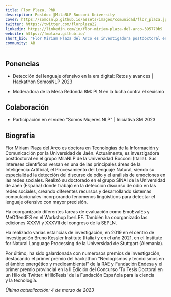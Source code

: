 ```yaml
---
title: Flor Plaza, PhD
description: Postdoc @MilaNLP Bocconi University
cover: https://somosnlp.github.io/assets/images/comunidad/flor_plaza.jpg
twitter: https://twitter.com/florplaza22
linkedin: https://linkedin.com/in/flor-miriam-plaza-del-arco-395770b9
website: https://fmplaza.github.io/
short_bio: "Flor Miriam Plaza del Arco es investigadora postdoctoral en el grupo MilaNLP en la Universidad Bocconi (Italia). Su especialidad dentro del área del PLN es la detección del discurso de odio y el análisis de emociones en las redes sociales. Ha participado en diferentes campañas de evaluación para la detección de comportamientos inapropiados como la misoginia o el sexismo. Es miembro de la Sociedad Española para el Procesamiento del Lenguaje Natural, la red PLN.net y la comunidad DiverTLes."
community: AB
---
```


## Ponencias

- Detección del lenguaje ofensivo en la era digital: Retos y avances | Hackathon SomosNLP 2023

<EventSummary
    description="En esta charla se hablará sobre una de las tareas con más impacto social en el área del PLN: la detección del lenguaje ofensivo. Principales avances y desafíos actuales."
    poster="https://somosnlp.github.io/assets/images/eventos/230404_deteccion_del_lenguaje_ofensivo.jpg"
    video="https://www.youtube.com/embed/GZbWS5cHZDs"
    name=""
    website=""
    twitter=""
    linkedin=""
    github=""
    bio=""
/>

- Moderadora de la Mesa Redonda 8M: PLN en la lucha contra el sexismo

<EventSummary
    description=""
    poster="https://somosnlp.github.io/assets/images/eventos/230309_mesa_redonda_8m.jpg"
    video="https://www.youtube.com/embed/5fOiLWXQ78c"
    name=""
    website=""
    twitter=""
    linkedin=""
    github=""
    bio=""
/>

## Colaboración

- Participación en el vídeo "Somos Mujeres NLP" | Iniciativa 8M 2023

<EventSummary
    description=""
    poster="https://somosnlp.github.io/assets/images/eventos/230308_video_8m.jpg"
    video="https://www.youtube.com/embed/ZLd85RiLViQ"
    name=""
    website=""
    twitter=""
    linkedin=""
    github=""
    bio=""
/>

## Biografía

Flor Miriam Plaza del Arco es doctora en Tecnologías de la Información y Comunicación por la Universidad de Jaén. Actualmente, es investigadora postdoctoral en el grupo MilaNLP de la Universidad Bocconi (Italia). Sus intereses científicos versan en una de las principales áreas de la Inteligencia Artificial, el Procesamiento del Lenguaje Natural, siendo su especialidad la detección del discurso de odio y el análisis de emociones en las redes sociales. Realizó su doctorado en el grupo SINAI de la Universidad de Jaén (España) donde trabajó en la detección discurso de odio en las redes sociales, creando diferentes recursos y desarrollando sistemas computacionales incorporando fenómenos lingüísticos para detectar el lenguaje ofensivo con mayor precisión.

Ha coorganizado diferentes tareas de evaluación como EmoEvalEs y MeOffendES en el Workshop IberLEF. También ha coorganizado las ediciones XXXVI y XXXVII del congreso de la SEPLN.

Ha realizado varias estancias de investigación, en 2019 en el centro de investigación Bruno Kessler Institute (Italia) y en el año 2021, en el Institute for Natural Language Processing de la Universidad de Stuttgart (Alemania).

Por último, ha sido galardonada con numerosos premios de investigación, destacando el primer premio del hackathon “Neologismos y tecnicismos en el ámbito energético y medioambiental” de la RAE y Fundación Endesa y el primer premio provincial en la II Edición del Concurso 'Tu Tesis Doctoral en un Hilo de Twitter: #HiloTesis' de la Fundación Española para la ciencia y la tecnología.

*Última actualización: 4 de marzo de 2023*
